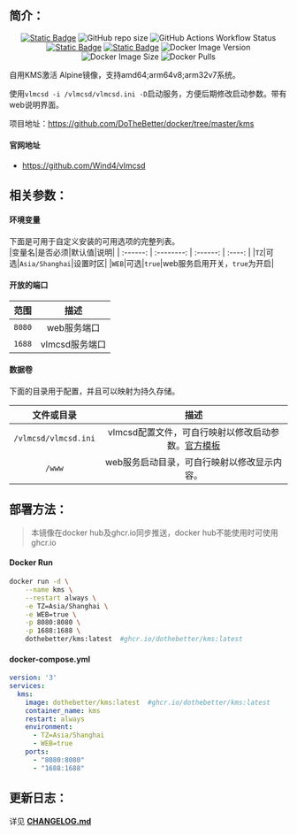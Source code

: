 ## 简介：
<p align="center">
<a target="_blank" href="https://github.com/DoTheBetter/docker/tree/master/kms"><img alt="Static Badge" src="https://img.shields.io/badge/Github-DoTheBetter%2Fdocker-brightgreen"></a>
<img alt="GitHub repo size" src="https://img.shields.io/github/repo-size/DoTheBetter/docker?label=GitHub%20repo%20size">
<img alt="GitHub Actions Workflow Status" src="https://img.shields.io/github/actions/workflow/status/DoTheBetter/docker/DockerBuild_kms.yml?label=GitHub%20Actions%20Workflow%20Status">
<br>
<a target="_blank" href="https://github.com/DoTheBetter/docker/pkgs/container/kms"><img alt="Static Badge" src="https://img.shields.io/badge/ghcr.io-dothebetter%2Fkms-brightgreen"></a>
<a target="_blank" href="https://hub.docker.com/r/dothebetter/kms"><img alt="Static Badge" src="https://img.shields.io/badge/docker.io-dothebetter%2Fkms-brightgreen"></a>
<img alt="Docker Image Version" src="https://img.shields.io/docker/v/dothebetter/kms?label=Image%20Version">
<img alt="Docker Image Size" src="https://img.shields.io/docker/image-size/dothebetter/kms?label=Image%20Size">
<img alt="Docker Pulls" src="https://img.shields.io/docker/pulls/dothebetter/kms?label=Docker%20Pulls">
</p>
自用KMS激活 Alpine镜像，支持amd64;arm64v8;arm32v7系统。

使用`vlmcsd -i /vlmcsd/vlmcsd.ini -D`启动服务，方便后期修改启动参数。带有web说明界面。

项目地址：https://github.com/DoTheBetter/docker/tree/master/kms

#### 官网地址
* https://github.com/Wind4/vlmcsd

## 相关参数：

#### 环境变量
下面是可用于自定义安装的可用选项的完整列表。  
|变量名|是否必须|默认值|说明|
| :------: | :--------: | :------: | :----: |
|`TZ`|可选|`Asia/Shanghai`|设置时区|
|`WEB`|可选|`true`|web服务启用开关，`true`为开启|

#### 开放的端口

|范围|描述|
| :----: | :----: |
|`8080`|web服务端口|
|`1688`|vlmcsd服务端口|

#### 数据卷

下面的目录用于配置，并且可以映射为持久存储。  

|文件或目录|描述|
| :----: | :----: |
|`/vlmcsd/vlmcsd.ini`|vlmcsd配置文件，可自行映射以修改启动参数。[官方模板](https://github.com/Wind4/vlmcsd/tree/master/etc)|
|`/www`|web服务启动目录，可自行映射以修改显示内容。|

## 部署方法：

> 本镜像在docker hub及ghcr.io同步推送，docker hub不能使用时可使用ghcr.io

#### Docker Run

```bash
docker run -d \
    --name kms \
    --restart always \
    -e TZ=Asia/Shanghai \
    -e WEB=true \
    -p 8080:8080 \
    -p 1688:1688 \
    dothebetter/kms:latest  #ghcr.io/dothebetter/kms:latest
```

#### docker-compose.yml

```yaml
version: '3'
services:
  kms:
    image: dothebetter/kms:latest  #ghcr.io/dothebetter/kms:latest
    container_name: kms
    restart: always
    environment:
      - TZ=Asia/Shanghai
      - WEB=true
    ports:
      - "8080:8080"
      - "1688:1688"
```
## 更新日志：
详见 **[CHANGELOG.md](./CHANGELOG.md)**